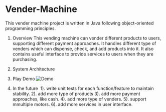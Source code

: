 # Vender-Machine

This vender machine project is written in Java following object-oriented programming principles. 

1. Overview
  This vending machine can vender different products to users, supporting different payment approaches. It handles different type of venders which can dispense, check, and add products into it. It also contains useful interface to provide services to users when they are purchasing.
  
2. System Architecture


3. Play Demo
![Demo](http://url/to/img.png)

4. In the future
  1). write unit tests for each function/feature to maintain stability.
  2). add more type of products
  3). add more payment approaches, like cash.
  4). add more type of venders.
  5). support mmultiple motors.
  6). add more services in user interface.
